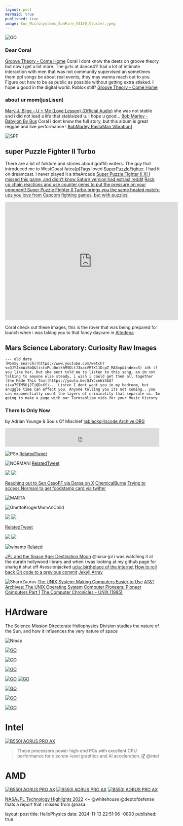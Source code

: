 ```yaml
---
layout: post
mermaid: true
published: true
image: Sun_Microsystems_SunFire_X4150_Cluster.jpeg
---
```




  <img src="https://upload.wikimedia.org/wikipedia/commons/5/59/Intel_pentium_iii_xeon_800_sl4h8_top.png"  alt="GO" />

### Dear Coral

[Groove Theory - Come Home](https://youtu.be/MAz6QaL3Z8g?si=XsMBndqOUXuVZmS-)
Coral I dont know the deets on groove theory but now i get a lot more. The girls at dance411 had a lot of intimate interaction with men that was not community supervised an sometimes them ppl songs be about real events, they may wanna reach out to you. Figure out how to be as public as possible without getting extra stlaked. I hope u good in the digital world. Roblox still?  [Groove Theory - Come Home](https://youtu.be/MAz6QaL3Z8g?si=XsMBndqOUXuVZmS-)
### about ur mom(jusLisen)
[Mary J. Blige - U + Me (Love Lesson) (Official Audio)](https://www.youtube.com/watch?v=NSh3Uh-kj_k) she was not stable and i did not lead a life that stablaized u. I hope u good...
[Bob Marley - Babylon By Bus](https://youtu.be/CeyZMDslXW4?si=f10PoD-mNBuwbGkB) Coral i dont know the full story, but this album is great reggae and live performance ! [BobMarley RastaMan Vibration](https://youtu.be/B0gesoinua0?si=SioyAogYS5BwZMbr)]

![SPF](https://upload.wikimedia.org/wikipedia/en/a/a3/Puzzle_Fighter_flyer.png) 
## super Puzzle Fighter II Turbo
There are a lot of folklore and stories about graffiti writers. The guy that introduced me to WestCoast fatca[p]Tags loved [SuperPuzzleFighter](https://en.wikipedia.org/wiki/Super_Puzzle_Fighter_II_Turbo). I had it on dreamcast. I never played it a ttheArcade  [Super Puzzle Fighter II X! I missed this game, and didn’t know Saturn version had extras! reddit](https://www.reddit.com/r/SegaSaturn/comments/131dnzi/super_puzzle_fighter_ii_x_i_missed_this_game_and/?rdt=38318) [Rack up chain reactions and use counter gems to put the pressure on your opponent! Super Puzzle Fighter II Turbo brings you the same heated match-ups you love from Capcom fighting games, but with puzzles!](https://www.capcom-games.com/cfc/en-us/title/spf2x.html)
<iframe src="https://archive.org/embed/arcade_spf2t" width="560" height="384" frameborder="0" webkitallowfullscreen="true" mozallowfullscreen="true" allowfullscreen></iframe> 



Coral check out these images, this is the rover that was being prepared for launch when i was taking you to that fancy daycare in [Altedena](https://www.care.com/day-care/altadena-ca) 


## Mars Science Laboratory: Curiosity Raw Images

  <div class="gallery-rover">
    <div class="item item-rover1"></div>
    <div class="item item-rover2"></div>
    <div class="item item-rover3"></div>
    <div class="item item-rover4"></div>
    <div class="item item-rover5"></div>
  </div>


```
--- old data
[Mommy Search](https://www.youtube.com/watch?v=QJYJxmWiSbQ&list=PLu0otkhM9DLtJ3xaiVM7X11DcpZ_MA8op&index=3) idk if you like her, but she sent told me to listen to this song, an im not talking to anyone else steady, i wish i could get them all together [She Made This Too](https://youtu.be/QJYJxmWiSbQ?si=u7STM5Oj2TjQDsXf)... Listen I dont want you in my bedroom, but snuggle time can effect you. Anyone telling you its not coming.. you can exponentially count the layers of criminality that separate us. Im going to make a page with our Turntablism vids for your Music History
```

### There Is Only Now
by Adrian Younge & Souls Of Mischief [@blackgirlscode Archive.ORG](https://archive.org/details/adrianmischiefsthereisonlynow/There+Is+Only+Now/02-Time+Stopped.mp3)
<iframe src="https://archive.org/embed/adrianmischiefsthereisonlynow" width="500" height="60" frameborder="0" webkitallowfullscreen="true" mozallowfullscreen="true" allowfullscreen></iframe>

![PSn](https://pbs.twimg.com/media/Gjny8HObMAANg_I?format=jpg&name=medium)
[RelatedTweet](https://x.com/RicoThaka/status/1889809291022053384)

![NORMANi](https://pbs.twimg.com/media/F-NG1Aqa4AAr-mM?format=jpg&name=large)
[RelatedTweet](https://x.com/BubbleGumPop510/status/1721297570147033342)


<div class="tupperware">
<img src="https://pbs.twimg.com/media/GVsF25_akAA7_BN?format=jpg&name=medium" />
<img src="https://pbs.twimg.com/media/GVsF25_akAA7_BN?format=jpg&name=medium" />
</div>

[Reaching out to Sen OssoFF via Darpa on X](https://x.com/thakasartu/status/1758222871850279360)
[ChemicalBurns](https://x.com/thakasartu/status/1827060520773677199) [Trying to access Normani to get foodstamp card via twitter](https://x.com/thakasartu/status/1884349359397208263)

![MARTA](https://pbs.twimg.com/media/GE4tNTFawAAlkwM?format=jpg&name=large)

![GhettoKrogerMomAnChild](https://pbs.twimg.com/media/GE4t4lqa0AAXwZX?format=jpg&name=large)

<div class="tupperware">
<img src="https://pbs.twimg.com/media/Gk9Z1U3XIAAoT-e?format=jpg&name=medium" />
<img src="https://pbs.twimg.com/media/Gk9Z1UMbgAAzlBF?format=jpg&name=medium" />
</div>

[RelatedTweet](https://x.com/RicoThaka/status/1895832937540792393)
<div class="tupperware">
<img src="https://pbs.twimg.com/media/Ghm67NhbgAAIIbq?format=jpg&name=medium" />
<img src="https://pbs.twimg.com/media/Ghm67NhbgAAIIbq?format=jpg&name=medium" />
</div>

![winamp](https://pbs.twimg.com/media/GmRbM-sbwAAS4e0?format=png&name=360x360) [Related](https://x.com/RicoThaka/status/1901745365302526280)

[JPL and the Space Age: Destination Moon](https://plus.nasa.gov/video/jpl-and-the-space-age-destination-moon/) @nasa-jpl i was watching it at the duratn hollywood library and when i was looking at my github page for sharig it shut off #sessionjacked [ucla: birthplace of the internet](https://conferences.ucla.edu/ucla-birthplace-of-the-internet/) [How to roll back Git code to a previous commit](https://www.techtarget.com/searchitoperations/answer/How-to-roll-back-Git-code-to-a-previous-commit#:~:text=Git%20revert%20example,see%20the%20current%20commit%20IDs.) [Jekyll Array](https://carpentries-incubator.github.io/jekyll-pages-novice/arrays/index.html)

![SharpZaurus](https://upload.wikimedia.org/wikipedia/commons/e/e8/Sharp_Zaurus_SL-C1000_--_open_1280x960.jpg)
[The UNIX System: Making Computers Easier to Use](https://youtu.be/pzf3VlKNLiI) [AT&T Archives: The UNIX Operating System](https://www.youtube.com/watch?v=tc4ROCJYbm0) [Computer Pioneers: Pioneer Computers Part 1](https://www.youtube.com/watch?v=qundvme1Tik) [The Computer Chronicles - UNIX (1985)](https://www.youtube.com/watch?v=0DdoGPav3fc)

# HArdware
The Science Mission Directorate Heliophysics Division studies the nature of the Sun, and how it influences the very nature of space 

![Nmap](https://pbs.twimg.com/media/GhImCU4a8AA18eA?format=jpg&name=medium)

[<img src="https://mediawebimg.asus.com/files/media/6441322f-9cb6-4cdc-a4db-d2c442aa2d92/v1/img/spec/connectivity.png"  alt="GO" />](https://mediawebimg.asus.com/files/media/6441322f-9cb6-4cdc-a4db-d2c442aa2d92/v1/img/spec/connectivity.png)

[<img src="https://dlcdnwebimgs.asus.com/files/media/c0f2a55e-fee6-48db-9ff6-764135a83e3b/v1/img/spec/performance.png"  alt="GO" />](https://dlcdnwebimgs.asus.com/files/media/c0f2a55e-fee6-48db-9ff6-764135a83e3b/v1/img/spec/performance.png)


[<img src="https://www.gigabyte.com/FileUpload/Global/KeyFeature/1733/innergigabyteimages/heatsink.jpg"  alt="GO" />](https://www.gigabyte.com/FileUpload/Global/KeyFeature/1733/innergigabyteimages/heatsink.jpg)


[<img src="https://www.gigabyte.com/FileUpload/Global/KeyFeature/1733/innergigabyteimages/ledimage.png"  alt="GO" />](https://www.gigabyte.com/FileUpload/Global/KeyFeature/1733/innergigabyteimages/ledimage.png)
[<img src="https://www.gigabyte.com/FileUpload/Global/KeyFeature/1733/innergigabyteimages/heatsink.jpg"  alt="GO" />](https://www.gigabyte.com/FileUpload/Global/KeyFeature/1733/innergigabyteimages/heatsink.jpg)

[<img src="https://upload.wikimedia.org/wikipedia/commons/5/59/Intel_pentium_iii_xeon_800_sl4h8_top.png"  alt="GO" />](https://upload.wikimedia.org/wikipedia/commons/5/59/Intel_pentium_iii_xeon_800_sl4h8_top.png)

[<img src="https://upload.wikimedia.org/wikipedia/commons/2/2c/Intel_Pentium_III_Processor_Logo.svg"  alt="GO" />](https://upload.wikimedia.org/wikipedia/commons/2/2c/Intel_Pentium_III_Processor_Logo.svg) 

[<img src="https://upload.wikimedia.org/wikipedia/commons/7/7e/Intel_Pentium_II_266.png"  alt="GO" />](https://upload.wikimedia.org/wikipedia/commons/7/7e/Intel_Pentium_II_266.png)


# Intel
[<img src="https://intelcorp.scene7.com/is/image/intelcorp/rpl-desktop-chip-angle-3-white:1920-1080?wid=1920&hei=1080&fmt=webp-alpha" alt="B550I AORUS PRO AX" />](https://intelcorp.scene7.com/is/image/intelcorp/rpl-desktop-chip-angle-3-white:1920-1080?wid=1920&hei=1080&fmt=webp-alpha)
>These processors power high-end PCs with excellent CPU performance for discrete-level graphics and AI acceleration. [i7](https://www.intel.com/content/www/us/en/products/details/processors/core/i7/products.html) @intel 
# AMD

[<img src="https://www.amd.com/content/dam/amd/en/images/products/processors/ryzen/2463180-ryzen-chip-front.png" alt="B550I AORUS PRO AX" />](https://www.amd.com/content/dam/amd/en/images/products/processors/ryzen/2463180-ryzen-chip-front.png)
[<img src="https://static.gigabyte.com/StaticFile/Image/Global/380c4e8bb8a9b951d8bca06c404e69cb/Product/33029/png/2000" alt="B550I AORUS PRO AX" />](https://static.gigabyte.com/StaticFile/Image/Global/380c4e8bb8a9b951d8bca06c404e69cb/Product/33029/png/2000)
[<img src="https://static.gigabyte.com/StaticFile/Image/Global/c51367a24ee24c72bc8d0fe546384f3a/Product/33032/png/2000" alt="B550I AORUS PRO AX" />](https://static.gigabyte.com/StaticFile/Image/Global/c51367a24ee24c72bc8d0fe546384f3a/Product/33032/png/2000)

[NASAJPL Technology Highlights 2022](https://scienceandtechnology.jpl.nasa.gov/sites/default/files/documents/JPL_2022_Technology_Highlights.pdf) <~ @whitehouse @deptofdefense thats a report that i missed from @nasa 



layout: post
title:  HelioPhysics
date:   2024-11-13 22:51:06 -0800
published: true